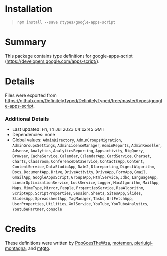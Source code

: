 # Installation
> `npm install --save @types/google-apps-script`

# Summary
This package contains type definitions for google-apps-script (https://developers.google.com/apps-script/).

# Details
Files were exported from https://github.com/DefinitelyTyped/DefinitelyTyped/tree/master/types/google-apps-script.

### Additional Details
 * Last updated: Fri, 14 Jul 2023 04:02:45 GMT
 * Dependencies: none
 * Global values: `AdminDirectory`, `AdminGroupsMigration`, `AdminGroupsSettings`, `AdminLicenseManager`, `AdminReports`, `AdminReseller`, `Adsense`, `Analytics`, `AnalyticsReporting`, `Appsactivity`, `BigQuery`, `Browser`, `CacheService`, `Calendar`, `CalendarApp`, `CardService`, `Charset`, `Charts`, `Classroom`, `ConferenceDataService`, `ContactsApp`, `Content`, `ContentService`, `DataStudioApp`, `Date2`, `Dfareporting`, `DigestAlgorithm`, `Docs`, `DocumentApp`, `Drive`, `DriveActivity`, `DriveApp`, `FormApp`, `Gmail`, `GmailApp`, `GoogleAppsScript`, `GroupsApp`, `HtmlService`, `Jdbc`, `LanguageApp`, `LinearOptimizationService`, `LockService`, `Logger`, `MacAlgorithm`, `MailApp`, `Maps`, `MimeType`, `Mirror`, `People`, `PropertiesService`, `RsaAlgorithm`, `ScriptApp`, `ScriptProperties`, `Session`, `Sheets`, `SitesApp`, `Slides`, `SlidesApp`, `SpreadsheetApp`, `TagManager`, `Tasks`, `UrlFetchApp`, `UserProperties`, `Utilities`, `XmlService`, `YouTube`, `YouTubeAnalytics`, `YoutubePartner`, `console`

# Credits
These definitions were written by [PopGoesTheWza](https://github.com/PopGoesTheWza), [motemen](https://github.com/motemen), [pierluigi-montagna](https://github.com/pierluigi-montagna), and [mtgto](https://github.com/mtgto).
